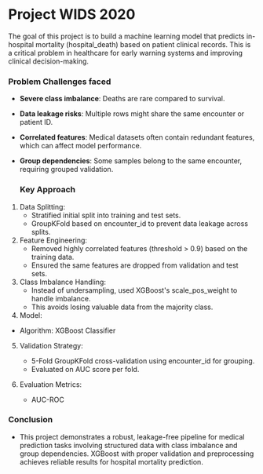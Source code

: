 # Project WIDS 2020

The goal of this project is to build a machine learning model that predicts in-hospital mortality (hospital_death) based on patient clinical records. This is a critical problem in healthcare for early warning systems and improving clinical decision-making.

### Problem Challenges faced
- **Severe class imbalance**: Deaths are rare compared to survival.

- **Data leakage risks**: Multiple rows might share the same encounter or patient ID.

- **Correlated features**: Medical datasets often contain redundant features, which can affect model performance.

- **Group dependencies**: Some samples belong to the same encounter, requiring grouped validation.

  ### Key Approach
1.  Data Splitting:
    - Stratified initial split into training and test sets.
    - GroupKFold based on encounter_id to prevent data leakage across splits.
2. Feature Engineering:
    - Removed highly correlated features (threshold > 0.9) based on the training data.
    - Ensured the same features are dropped from validation and test sets.
3. Class Imbalance Handling:
    - Instead of undersampling, used XGBoost's scale_pos_weight to handle imbalance.
    - This avoids losing valuable data from the majority class.
4. Model:
  - Algorithm: XGBoost Classifier
5. Validation Strategy:
    - 5-Fold GroupKFold cross-validation using encounter_id for grouping.
    - Evaluated on AUC score per fold.
6. Evaluation Metrics:

    - AUC-ROC

### Conclusion
- This project demonstrates a robust, leakage-free pipeline for medical prediction tasks involving structured data with class imbalance and group dependencies. XGBoost with proper validation and preprocessing achieves reliable results for hospital mortality prediction.

